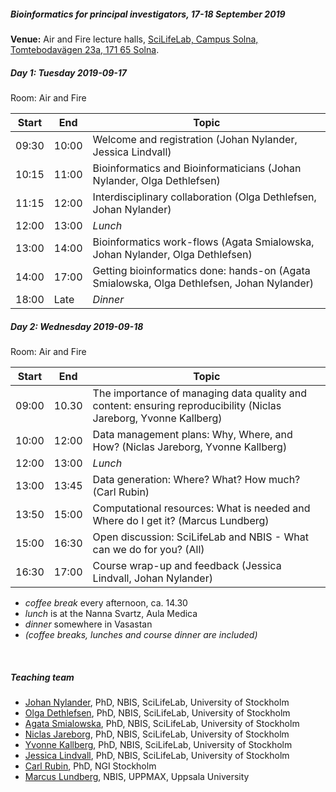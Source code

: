 ##### Bioinformatics for principal investigators, 17-18 September 2019
**Venue:** Air and Fire lecture halls, [SciLifeLab, Campus Solna, Tomtebodavägen 23a, 171 65 Solna](https://goo.gl/maps/t5UJwMa12tNPEvQ5A).		

##### Day 1: Tuesday 2019-09-17
Room: Air and Fire

|Start|End|Topic|
|---|---|---|
|09:30|10:00|Welcome and registration (Johan Nylander, Jessica Lindvall)|
|10:15|11:00|Bioinformatics and Bioinformaticians (Johan Nylander, Olga Dethlefsen)|
|11:15|12:00|Interdisciplinary collaboration (Olga Dethlefsen, Johan Nylander)|
|12:00|13:00|*Lunch*|
|13:00|14:00|Bioinformatics work-flows (Agata Smialowska, Johan Nylander, Olga Dethlefsen)|
|14:00|17:00|Getting bioinformatics done: hands-on (Agata Smialowska, Olga Dethlefsen, Johan Nylander)|
|18:00|Late|*Dinner*|

##### Day 2: Wednesday 2019-09-18
Room: Air and Fire

|Start|End|Topic|
|---|---|---|
|09:00|10.30|The importance of managing data quality and content: ensuring reproducibility (Niclas Jareborg, Yvonne Kallberg)|
|10:00|12:00|Data management plans: Why, Where, and How? (Niclas Jareborg, Yvonne Kallberg)|
|12:00|13:00|*Lunch*|
|13:00|13:45|Data generation: Where? What? How much? (Carl Rubin)|
|13:50|15:00|Computational resources: What is needed and Where do I get it? (Marcus Lundberg)|
|15:00|16:30|Open discussion: SciLifeLab and NBIS - What can we do for you? (All)|
|16:30|17:00|Course wrap-up and feedback (Jessica Lindvall, Johan Nylander)|

- *coffee break* every afternoon, ca. 14.30
- *lunch* is at the Nanna Svartz, Aula Medica
- *dinner* somewhere in Vasastan
- *(coffee breaks, lunches and course dinner are included)*

<br/>

##### Teaching team
- [Johan Nylander][johan], PhD, NBIS, SciLifeLab, University of Stockholm
- [Olga Dethlefsen][olga], PhD, NBIS, SciLifeLab, University of Stockholm
- [Agata Smialowska][agata], PhD, NBIS, SciLifeLab, University of Stockholm
- [Niclas Jareborg][niclas], PhD, NBIS, SciLifeLab, University of Stockholm
- [Yvonne Kallberg][yvonne], PhD, NBIS, SciLifeLab, University of Stockholm
- [Jessica Lindvall][yvonne], PhD, NBIS, SciLifeLab, University of Stockholm
- [Carl Rubin][carl], PhD, NGI Stockholm
- [Marcus Lundberg][marcus], NBIS, UPPMAX, Uppsala University

[johan]: https://nbis.se/about/staff/johan-nylander/
[jessica]: https://nbis.se/about/staff/jessica-lindvall/
[olga]: https://nbis.se/about/staff/olga-dethlefsen/
[agata]: https://nbis.se/about/staff/agata-smialowska/
[niclas]: https://nbis.se/about/staff/niclas-jareborg/
[yvonne]: https://nbis.se/about/staff/yvonne-kallberg/
[jessica]: https://nbis.se/about/staff/jessica-lindvall/
[marcus]: https://katalog.uu.se/empinfo/?id=N9-1483
[carl]: https://www.scilifelab.se/facilities/ngi-stockholm/
